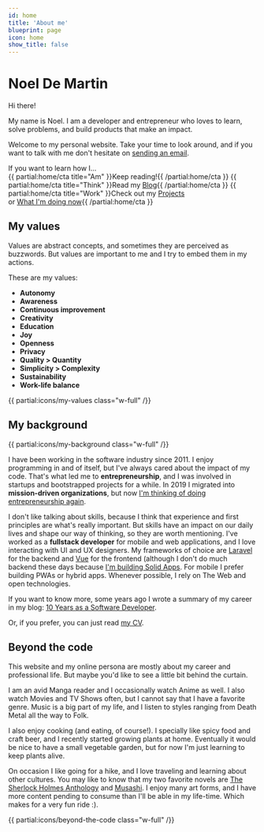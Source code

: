 ```yaml
---
id: home
title: 'About me'
blueprint: page
icon: home
show_title: false
---
```


<h1 class="sr-only">Noel De Martin</h1>

<span class="h1">
    Hi there!
</span>

<div class="text-xl">

My name is Noel. I am a developer and entrepreneur who loves to learn, solve problems, and build products that make an impact.

Welcome to my personal website. Take your time to look around, and if you want to talk with me don't hesitate on <a href="mailto:{{contact:email}}?subject=Hi+there!">sending an email</a>.

</div>

<span class="block my-4 text-2xl text-center font-medium text-blue-darkest w-full">
    If you want to learn how I...
</span>

<div class="flex flex-col md:flex-row md:space-x-4">
{{ partial:home/cta title="Am" }}Keep reading!{{ /partial:home/cta }}
{{ partial:home/cta title="Think" }}Read my <a href="/blog">Blog</a>{{ /partial:home/cta }}
{{ partial:home/cta title="Work" }}Check out my <a href="/projects">Projects</a><br/>or <a href="/now">What I'm doing now</a>{{ /partial:home/cta }}
</div>

<h2 class="text-center text-3xl mt-10 text-blue-darker md:text-2xl md:text-left" id="my-values">My values</h2>

<div class="flex flex-col-reverse w-full md:flex-row">

<div class="max-w-readable [&>p:first-of-type]:mt-0 [&>p:last-of-type]:mb-0">

Values are abstract concepts, and sometimes they are perceived as buzzwords. But values are important to me and I try to embed them in my actions.

These are my values:

<ul class="flex flex-wrap mt-2">
    <li class="my-1 w-full md:w-1/2"><strong class="font-medium">Autonomy</strong></li>
    <li class="my-1 w-full md:w-1/2"><strong class="font-medium">Awareness</strong></li>
    <li class="my-1 w-full md:w-1/2"><strong class="font-medium">Continuous improvement</strong></li>
    <li class="my-1 w-full md:w-1/2"><strong class="font-medium">Creativity</strong></li>
    <li class="my-1 w-full md:w-1/2"><strong class="font-medium">Education</strong></li>
    <li class="my-1 w-full md:w-1/2"><strong class="font-medium">Joy</strong></li>
    <li class="my-1 w-full md:w-1/2"><strong class="font-medium">Openness</strong></li>
    <li class="my-1 w-full md:w-1/2"><strong class="font-medium">Privacy</strong></li>
    <li class="my-1 w-full md:w-1/2"><strong class="font-medium">Quality > Quantity</strong></li>
    <li class="my-1 w-full md:w-1/2"><strong class="font-medium">Simplicity > Complexity</strong></li>
    <li class="my-1 w-full md:w-1/2 md:mb-0"><strong class="font-medium">Sustainability</strong></li>
    <li class="my-1 w-full md:w-1/2 md:mb-0"><strong class="font-medium">Work-life balance</strong></li>
</ul>

</div>

<div class="relative flex grow self-stretch justify-center mb-4 md:mb-0 md:ml-4">
    <div class="flex items-center justify-center w-32 h-32 md:absolute md:inset-0 md:m-8 md:w-auto md:h-auto">
        {{ partial:icons/my-values class="w-full" /}}
    </div>
</div>

</div>

<h2 class="text-center text-3xl text-blue-darker mt-10 md:text-2xl md:text-left" id="my-background">My background</h2>

<div class="flex flex-col w-full md:flex-row">

<div class="relative flex grow self-stretch justify-center mb-4 md:mb-0 md:mr-4">
    <div class="flex items-center justify-center w-32 h-32 md:absolute md:inset-0 md:m-8 md:w-auto md:h-auto">
        {{ partial:icons/my-background class="w-full" /}}
    </div>
</div>

<div class="max-w-readable [&>p:first-of-type]:mt-0 [&>p:last-of-type]:mb-0">

I have been working in the software industry since 2011. I enjoy programming in and of itself, but I've always cared about the impact of my code. That's what led me to **entrepreneurship**, and I was involved in startups and bootstrapped projects for a while. In 2019 I migrated into **mission-driven organizations**, but now [I'm thinking of doing entrepreneurship again](/blog/the-end-of-the-chapter#here-we-go-again).

I don't like talking about skills, because I think that experience and first principles are what's really important. But skills have an impact on our daily lives and shape our way of thinking, so they are worth mentioning. I've worked as a **fullstack developer** for mobile and web applications, and I love interacting with UI and UX designers. My frameworks of choice are [Laravel](https://laravel.com) for the backend and [Vue](https://vuejs.org) for the frontend (although I don't do much backend these days because [I'm building Solid Apps](/fosdem). For mobile I prefer building PWAs or hybrid apps. Whenever possible, I rely on The Web and open technologies.

If you want to know more, some years ago I wrote a summary of my career in my blog: [10 Years as a Software Developer](/blog/10-years-as-a-software-developer).

Or, if you prefer, you can just read [my CV](/cv.pdf).

</div>

</div>

<h2 class="text-center text-blue-darker text-3xl mt-10 md:text-2xl md:text-left" id="beyond-the-code">Beyond the code</h2>

<div class="flex flex-col-reverse w-full md:flex-row">

<div class="max-w-readable [&>p:first-of-type]:mt-0 [&>p:last-of-type]:mb-0">

This website and my online persona are mostly about my career and professional life. But maybe you'd like to see a little bit behind the curtain.

I am an avid Manga reader and I occasionally watch Anime as well. I also watch Movies and TV Shows often, but I cannot say that I have a favorite genre. Music is a big part of my life, and I listen to styles ranging from Death Metal all the way to Folk.

I also enjoy cooking (and eating, of course!). I specially like spicy food and craft beer, and I recently started growing plants at home. Eventually it would be nice to have a small vegetable garden, but for now I'm just learning to keep plants alive.

On occasion I like going for a hike, and I love traveling and learning about other cultures. You may like to know that my two favorite novels are [The Sherlock Holmes Anthology](https://en.wikipedia.org/wiki/Canon_of_Sherlock_Holmes) and [Musashi](/blog/lessons-learned-musashi-by-eiji-yoshikawa). I enjoy many art forms, and I have more content pending to consume than I'll be able in my life-time. Which makes for a very fun ride :).

</div>

<div class="relative flex grow self-stretch justify-center mb-4 md:mb-0 md:ml-4">
    <div class="flex items-center justify-center w-32 h-32 md:absolute md:inset-0 md:m-8 md:w-auto md:h-auto">
        {{ partial:icons/beyond-the-code class="w-full" /}}
    </div>
</div>

</div>
